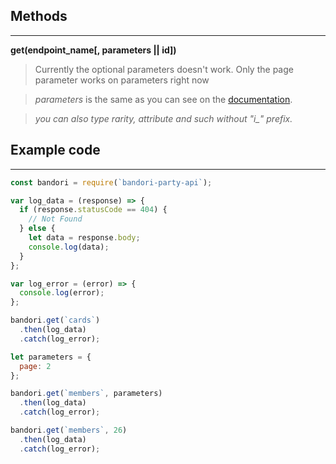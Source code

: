 ## Methods
---
**get(endpoint_name[, parameters || id])**

> Currently the optional parameters doesn't work. Only the page parameter works on parameters right now

> *parameters* is the same as you can see on the [documentation](https://github.com/SchoolIdolTomodachi/BanGDream/wiki/BanG-Dream!-Girls-Band-API).

> *you can also type rarity, attribute and such without "i_" prefix.*

## Example code
---
~~~~javascript
const bandori = require(`bandori-party-api`);

var log_data = (response) => {
  if (response.statusCode == 404) {
    // Not Found
  } else {
    let data = response.body;
    console.log(data);
  }
};

var log_error = (error) => {
  console.log(error);
};

bandori.get(`cards`)
  .then(log_data)
  .catch(log_error);

let parameters = {
  page: 2
};

bandori.get(`members`, parameters)
  .then(log_data)
  .catch(log_error);

bandori.get(`members`, 26)
  .then(log_data)
  .catch(log_error);

~~~~
